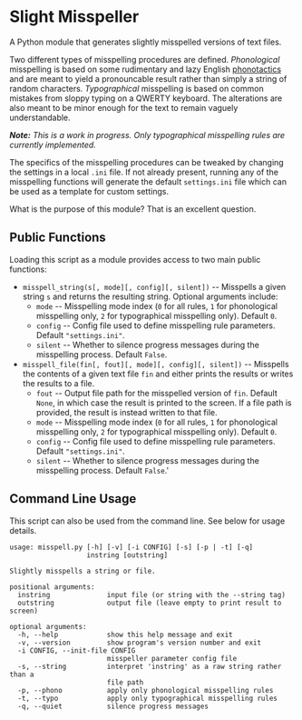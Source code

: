 # Slight Misspeller

A Python module that generates slightly misspelled versions of text files.

Two different types of misspelling procedures are defined. _Phonological_ misspelling is based on some rudimentary and lazy English [phonotactics](https://en.wikipedia.org/wiki/Phonotactics) and are meant to yield a pronouncable result rather than simply a string of random characters. _Typographical_ misspelling is based on common mistakes from sloppy typing on a QWERTY keyboard. The alterations are also meant to be minor enough for the text to remain vaguely understandable.

_**Note:** This is a work in progress. Only typographical misspelling rules are currently implemented._

The specifics of the misspelling procedures can be tweaked by changing the settings in a local `.ini` file. If not already present, running any of the misspelling functions will generate the default `settings.ini` file which can be used as a template for custom settings.

What is the purpose of this module? That is an excellent question.

## Public Functions

Loading this script as a module provides access to two main public functions:

* `misspell_string(s[, mode][, config][, silent])` -- Misspells a given string `s` and returns the resulting string. Optional arguments include:
  * `mode` -- Misspelling mode index (`0` for all rules, `1` for phonological misspelling only, `2` for typographical misspelling only). Default `0`.
  * `config` -- Config file used to define misspelling rule parameters. Default `"settings.ini"`.
  * `silent` -- Whether to silence progress messages during the misspelling process. Default `False`.
* `misspell_file(fin[, fout][, mode][, config][, silent])` -- Misspells the contents of a given text file `fin` and either prints the results or writes the results to a file.
  * `fout` -- Output file path for the misspelled version of `fin`. Default `None`, in which case the result is printed to the screen. If a file path is provided, the result is instead written to that file.
  * `mode` -- Misspelling mode index (`0` for all rules, `1` for phonological misspelling only, `2` for typographical misspelling only). Default `0`.
  * `config` -- Config file used to define misspelling rule parameters. Default `"settings.ini"`.
  * `silent` -- Whether to silence progress messages during the misspelling process. Default `False`.'

## Command Line Usage

This script can also be used from the command line. See below for usage details.
```
usage: misspell.py [-h] [-v] [-i CONFIG] [-s] [-p | -t] [-q]
                   instring [outstring]

Slightly misspells a string or file.

positional arguments:
  instring              input file (or string with the --string tag)
  outstring             output file (leave empty to print result to screen)

optional arguments:
  -h, --help            show this help message and exit
  -v, --version         show program's version number and exit
  -i CONFIG, --init-file CONFIG
                        misspeller parameter config file
  -s, --string          interpret 'instring' as a raw string rather than a
                        file path
  -p, --phono           apply only phonological misspelling rules
  -t, --typo            apply only typographical misspelling rules
  -q, --quiet           silence progress messages
```
